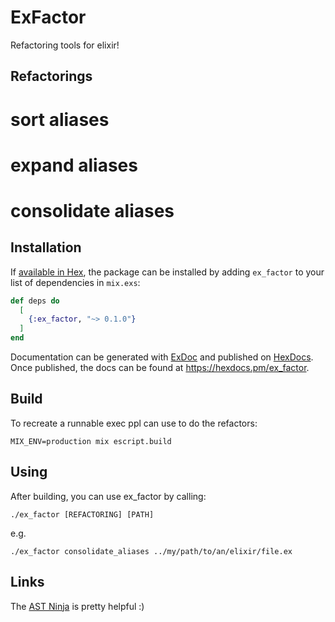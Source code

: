 # ExFactor

Refactoring tools for elixir!

## Refactorings

# sort aliases
# expand aliases
# consolidate aliases

## Installation

If [available in Hex](https://hex.pm/docs/publish), the package can be installed
by adding `ex_factor` to your list of dependencies in `mix.exs`:

```elixir
def deps do
  [
    {:ex_factor, "~> 0.1.0"}
  ]
end
```

Documentation can be generated with [ExDoc](https://github.com/elixir-lang/ex_doc)
and published on [HexDocs](https://hexdocs.pm). Once published, the docs can
be found at <https://hexdocs.pm/ex_factor>.

## Build

To recreate a runnable exec ppl can use to do the refactors:

`MIX_ENV=production mix escript.build`

## Using

After building, you can use ex_factor by calling:
```
./ex_factor [REFACTORING] [PATH]
```

e.g.
```
./ex_factor consolidate_aliases ../my/path/to/an/elixir/file.ex
```

## Links

The [AST Ninja](https://ast.ninja/) is pretty helpful :)